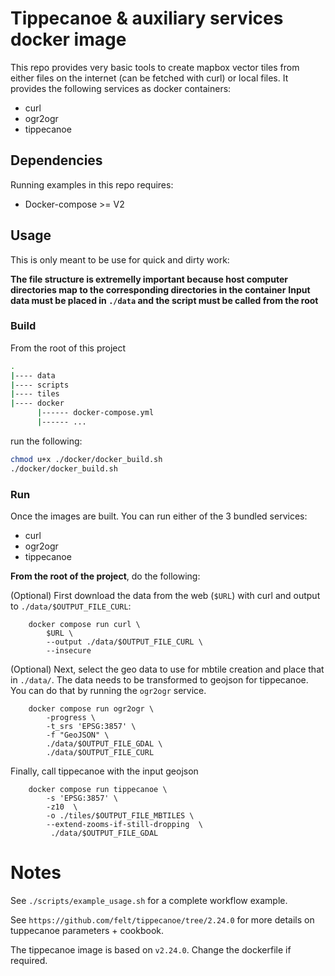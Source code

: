 

# Tippecanoe & auxiliary services docker image

This repo provides very basic tools to create mapbox vector tiles from either files on the internet (can be fetched with curl) or local files. It provides the following services as docker containers:

- curl
- ogr2ogr
- tippecanoe 

## Dependencies

Running examples in this repo requires:

- Docker-compose >= V2

## Usage

This is only meant to be use for quick and dirty work: 

__The file structure is extremelly important because host computer directories map to the corresponding directories in the container__
__Input data must be placed in `./data` and the script must be called from the root__

### Build

From the root of this project

```bash
.
|---- data
|---- scripts
|---- tiles
|---- docker
      |------ docker-compose.yml
      |------ ...
```

run the following:

```bash
chmod u+x ./docker/docker_build.sh
./docker/docker_build.sh
```


### Run 

Once the images are built. You can run either of the 3 bundled services:

- curl
- ogr2ogr
- tippecanoe 

__From the root of the project__, do the following:

(Optional) First download the data from the web (`$URL`) with curl and output to `./data/$OUTPUT_FILE_CURL`:

```
    docker compose run curl \
        $URL \
        --output ./data/$OUTPUT_FILE_CURL \
        --insecure
```

(Optional) Next, select the geo data to use for mbtile creation and place that in `./data/`. The data needs to be transformed to geojson for tippecanoe. You can do that by running the `ogr2ogr` service. 

```
    docker compose run ogr2ogr \
        -progress \
        -t_srs 'EPSG:3857' \
        -f "GeoJSON" \
        ./data/$OUTPUT_FILE_GDAL \
        ./data/$OUTPUT_FILE_CURL
```

Finally, call tippecanoe with the input geojson 

```
    docker compose run tippecanoe \
        -s 'EPSG:3857' \
        -z10  \
        -o ./tiles/$OUTPUT_FILE_MBTILES \
        --extend-zooms-if-still-dropping  \
         ./data/$OUTPUT_FILE_GDAL
```





# Notes

See `./scripts/example_usage.sh` for a complete workflow example. 

See `https://github.com/felt/tippecanoe/tree/2.24.0` for more details on tuppecanoe parameters + cookbook.


The tippecanoe image is based on `v2.24.0`. Change the dockerfile if required. 